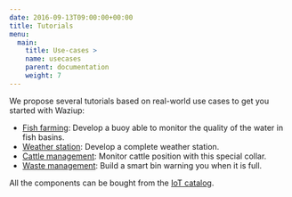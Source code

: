 ```yaml
---
date: 2016-09-13T09:00:00+00:00
title: Tutorials
menu:
  main:
    title: Use-cases >
    name: usecases
    parent: documentation
    weight: 7
---
```


We propose several tutorials based on real-world use cases to get you started with Waziup:

- [Fish farming](water): Develop a buoy able to monitor the quality of the water in fish basins.
- [Weather station](weather): Develop a complete weather station.
- [Cattle management](cattle): Monitor cattle position with this special collar.
- [Waste management](waste): Build a smart bin warning you when it is full.

All the components can be bought from the [IoT catalog](https://www.iot-catalogue.com/usecases).

